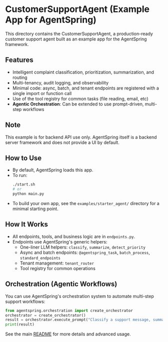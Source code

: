 # CustomerSupportAgent (Example App for AgentSpring)

This directory contains the CustomerSupportAgent, a production-ready customer support agent built as an example app for the AgentSpring framework.

## Features
- Intelligent complaint classification, prioritization, summarization, and routing
- Multi-tenancy, audit logging, and observability
- Minimal code: async, batch, and tenant endpoints are registered with a single import or function call
- Use of the tool registry for common tasks (file reading, email, etc)
- **Agentic Orchestration**: Can be extended to use prompt-driven, multi-step workflows

## Note
This example is for backend API use only. AgentSpring itself is a backend server framework and does not provide a UI by default.

## How to Use
- By default, AgentSpring loads this app.
- To run:
  ```bash
  ./start.sh
  # or
  python main.py
  ```
- To build your own app, see the `examples/starter_agent/` directory for a minimal starting point.

## How It Works
- All endpoints, tools, and business logic are in `endpoints.py`.
- Endpoints use AgentSpring's generic helpers:
  - One-liner LLM helpers: `classify`, `summarize`, `detect_priority`
  - Async and batch endpoints: `@agentspring_task`, `batch_process`, `standard_endpoints`
  - Tenant management: `tenant_router`
  - Tool registry for common operations

## Orchestration (Agentic Workflows)
You can use AgentSpring's orchestration system to automate multi-step support workflows:
```python
from agentspring.orchestration import create_orchestrator
orchestrator = create_orchestrator()
result = orchestrator.execute_prompt("Classify a support message, summarize it, and route to the right team.")
print(result)
```

See the main [README](../../README.md) for more details and advanced usage. 